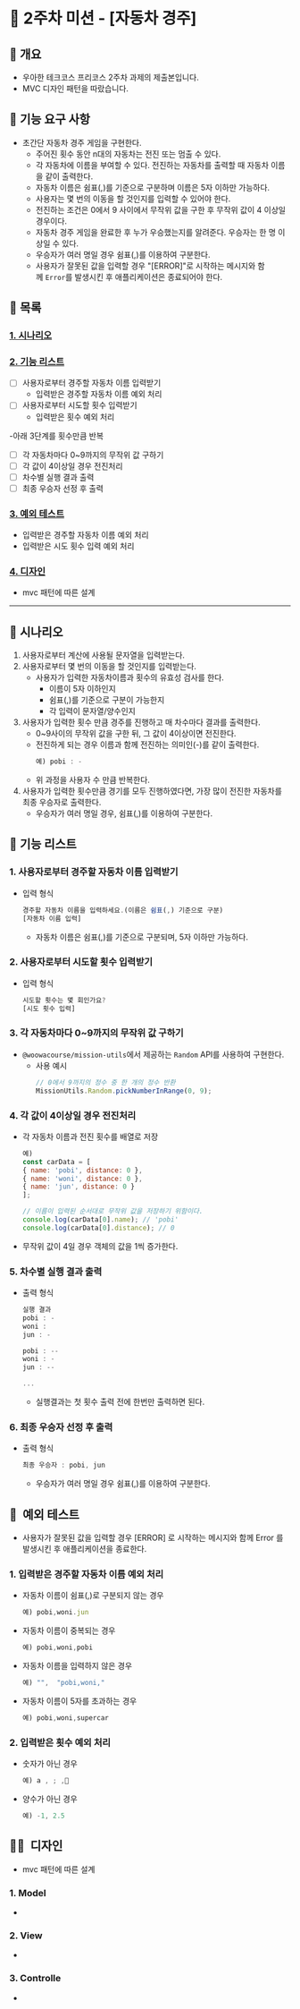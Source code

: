 # 🏁 2주차 미션 - [자동차 경주]

## 📌 개요

- 우아한 테크코스 프리코스 2주차 과제의 제출본입니다.
- MVC 디자인 패턴을 따랐습니다.

## 🚀 기능 요구 사항

- 초간단 자동차 경주 게임을 구현한다.
  - 주어진 횟수 동안 n대의 자동차는 전진 또는 멈출 수 있다.
  - 각 자동차에 이름을 부여할 수 있다. 전진하는 자동차를 출력할 때 자동차 이름을 같이 출력한다.
  - 자동차 이름은 쉼표(,)를 기준으로 구분하며 이름은 5자 이하만 가능하다.
  - 사용자는 몇 번의 이동을 할 것인지를 입력할 수 있어야 한다.
  - 전진하는 조건은 0에서 9 사이에서 무작위 값을 구한 후 무작위 값이 4 이상일 경우이다.
  - 자동차 경주 게임을 완료한 후 누가 우승했는지를 알려준다. 우승자는 한 명 이상일 수 있다.
  - 우승자가 여러 명일 경우 쉼표(,)를 이용하여 구분한다.
  - 사용자가 잘못된 값을 입력할 경우 "[ERROR]"로 시작하는 메시지와 함께 `Error`를 발생시킨 후 애플리케이션은 종료되어야 한다.

## 📌 목록

### [1. 시나리오](#시나리오)

### [2. 기능 리스트](#기능-리스트)

- [ ] 사용자로부터 경주할 자동차 이름 입력받기
  - 입력받은 경주할 자동차 이름 예외 처리
- [ ] 사용자로부터 시도할 횟수 입력받기
  - 입력받은 횟수 예외 처리

-아래 3단계를 횟수만큼 반복

- [ ] 각 자동차마다 0~9까지의 무작위 값 구하기
- [ ] 각 값이 4이상일 경우 전진처리
- [ ] 차수별 실행 결과 출력
- [ ] 최종 우승자 선정 후 출력

### [3. 예외 테스트](#예외-테스트)

- 입력받은 경주할 자동차 이름 예외 처리
- 입력받은 시도 횟수 입력 예외 처리

### [4. 디자인](#디자인)

- mvc 패턴에 따른 설계

---

## 📘 시나리오

1. 사용자로부터 계산에 사용될 문자열을 입력받는다.
2. 사용자로부터 몇 번의 이동을 할 것인지를 입력받는다.
   - 사용자가 입력한 자동차이름과 횟수의 유효성 검사를 한다.
     - 이름이 5자 이하인지
     - 쉼표(,)를 기준으로 구분이 가능한지
     - 각 입력이 문자열/양수인지
3. 사용자가 입력한 횟수 만큼 경주를 진행하고 매 차수마다 결과를 출력한다.
   - 0~9사이의 무작위 값을 구한 뒤, 그 값이 4이상이면 전진한다.
   - 전진하게 되는 경우 이름과 함께 전진하는 의미인(-)를 같이 출력한다.
     ```jsx
     예) pobi : -
     ```
   - 위 과정을 사용자 수 만큼 반복한다.
4. 사용자가 입력한 횟수만큼 경기를 모두 진행하였다면, 가장 많이 전진한 자동차를 최종 우승자로 출력한다.
   - 우승자가 여러 명일 경우, 쉼표(,)를 이용하여 구분한다.

## 🚀 기능 리스트

### 1. 사용자로부터 경주할 자동차 이름 입력받기

- 입력 형식
  ```jsx
  경주할 자동차 이름을 입력하세요.(이름은 쉼표(,) 기준으로 구분)
  [자동차 이름 입력]
  ```
  - 자동차 이름은 쉼표(,)를 기준으로 구분되며, 5자 이하만 가능하다.

### 2. 사용자로부터 시도할 횟수 입력받기

- 입력 형식
  ```jsx
  시도할 횟수는 몇 회인가요?
  [시도 횟수 입력]
  ```

### 3. 각 자동차마다 0~9까지의 무작위 값 구하기

- `@woowacourse/mission-utils`에서 제공하는 `Random` API를 사용하여 구현한다.
  - 사용 예시
    ```jsx
    // 0에서 9까지의 정수 중 한 개의 정수 반환
    MissionUtils.Random.pickNumberInRange(0, 9);
    ```

### 4. 각 값이 4이상일 경우 전진처리

- 각 자동차 이름과 전진 횟수를 배열로 저장

  ```jsx
  예)
  const carData = [
  { name: 'pobi', distance: 0 },
  { name: 'woni', distance: 0 },
  { name: 'jun', distance: 0 }
  ];

  // 이름이 입력된 순서대로 무작위 값을 저장하기 위함이다.
  console.log(carData[0].name); // 'pobi'
  console.log(carData[0].distance); // 0
  ```

- 무작위 값이 4일 경우 객체의 값을 1씩 증가한다.

### 5. 차수별 실행 결과 출력

- 출력 형식

  ```jsx
  실행 결과
  pobi : -
  woni :
  jun : -

  pobi : --
  woni : -
  jun : --

  ...
  ```

  - 실행결과는 첫 횟수 출력 전에 한번만 출력하면 된다.

### 6. 최종 우승자 선정 후 출력

- 출력 형식
  ```jsx
  최종 우승자 : pobi, jun
  ```
  - 우승자가 여러 명일 경우 쉼표(,)를 이용하여 구분한다.

## 🚨  예외 테스트

- 사용자가 잘못된 값을 입력할 경우 [ERROR] 로 시작하는 메시지와 함께 Error 를 발생시킨 후 애플리케이션을 종료한다.

### 1. 입력받은 경주할 자동차 이름 예외 처리

- 자동차 이름이 쉼표(,)로 구분되지 않는 경우
  ```jsx
  예) pobi,woni.jun
  ```
- 자동차 이름이 중복되는 경우
  ```jsx
  예) pobi,woni,pobi
  ```
- 자동차 이름을 입력하지 않은 경우
  ```jsx
  예) "",  "pobi,woni,"
  ```
- 자동차 이름이 5자를 초과하는 경우
  ```jsx
  예) pobi,woni,supercar
  ```

### 2. 입력받은 횟수 예외 처리

- 숫자가 아닌 경우
  ```jsx
  예) a , ; ,🧐
  ```
- 양수가 아닌 경우
  ```jsx
  예) -1, 2.5
  ```

## 🧑‍🎨  디자인

- mvc 패턴에 따른 설계

### 1. **Model**

-

### 2. **View**

-

### 3. **Controlle**

-

